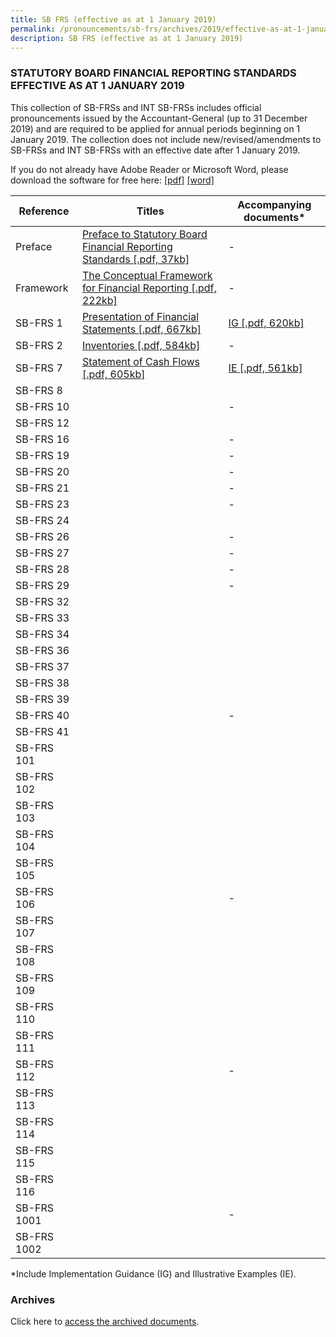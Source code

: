 ```yaml
---
title: SB FRS (effective as at 1 January 2019)
permalink: /pronouncements/sb-frs/archives/2019/effective-as-at-1-january-2019/
description: SB FRS (effective as at 1 January 2019)
---
```

### STATUTORY BOARD FINANCIAL REPORTING STANDARDS EFFECTIVE AS AT 1 JANUARY 2019

  

This collection of SB-FRSs and INT SB-FRSs includes official pronouncements issued by the Accountant-General (up to 31 December 2019) and are required to be applied for annual periods beginning on 1 January 2019. The collection does not include new/revised/amendments to SB-FRSs and INT SB-FRSs with an effective date after 1 January 2019.

If you do not already have Adobe Reader or Microsoft Word, please download the software for free here: [\[pdf\]](http://www.adobe.com/products/acrobat/readstep2.html) [\[word\]](http://www.microsoft.com/downloads/details.aspx?FamilyID=95e24c87-8732-48d5-8689-ab826e7b8fdf&DisplayLang=en)

| Reference | Titles | Accompanying documents\* |
| -------- | -------- | -------- |
| Preface | [Preface to Statutory Board Financial Reporting Standards [.pdf, 37kb]](/files/Docs/Default%20Source/Sb%20Frs/As%20At%201%20Jan%202019/Titles/sb-frs_preface.pdf) | - |
| Framework | [The Conceptual Framework for Financial Reporting [.pdf, 222kb]](/files/Docs/Default%20Source/Sb%20Frs/As%20At%201%20Jan%202019/Titles/sb-frs_framework.pdf) | - |
| SB-FRS 1 | [Presentation of Financial Statements [.pdf, 667kb]](/files/Docs/Default%20Source/Sb%20Frs/As%20At%201%20Jan%202019/Titles/sb-frs_1_(2019).pdf) | [IG [.pdf, 620kb]](/files/Docs/Default%20Source/Sb%20Frs/As%20At%201%20Jan%202019/Accompanying%20Documents/sb-frs_1_ig_(2019).pdf) |
| SB-FRS 2 | [Inventories [.pdf, 584kb]](/files/Docs/Default%20Source/Sb%20Frs/As%20At%201%20Jan%202019/Titles/sb-frs_2_(2019).pdf) | - |
| SB-FRS 7 | [Statement of Cash Flows [.pdf, 605kb]](/files/Docs/Default%20Source/Sb%20Frs/As%20At%201%20Jan%202019/Titles/sb-frs_7_(2019).pdf) | [IE [.pdf, 561kb]](/files/Docs/Default%20Source/Sb%20Frs/As%20At%201%20Jan%202019/Accompanying%20Documents/sb-frs_7_ie_(2019).pdf) |
| SB-FRS 8 |  |  |
| SB-FRS 10 |  | - |
| SB-FRS 12 |  |  |
| SB-FRS 16 |  | - |
| SB-FRS 19 |  | - |
| SB-FRS 20 |  | - |
| SB-FRS 21 |  | - |
| SB-FRS 23 |  | - |
| SB-FRS 24 |  |  |
| SB-FRS 26 |  | - |
| SB-FRS 27 |  | - |
| SB-FRS 28 |  | - |
| SB-FRS 29 |  | - |
| SB-FRS 32 |  |  |
| SB-FRS 33 |  |  |
| SB-FRS 34 |  |  |
| SB-FRS 36 |  |  |
| SB-FRS 37 |  |  |
| SB-FRS 38 |  |  |
| SB-FRS 39 |  |  |
| SB-FRS 40 |  | - |
| SB-FRS 41 |  |  |
| SB-FRS 101 |  |  |
| SB-FRS 102 |  |  |
| SB-FRS 103 |  |  |
| SB-FRS 104 |  |  |
| SB-FRS 105 |  |  |
| SB-FRS 106 |  | - |
| SB-FRS 107 |  |  |
| SB-FRS 108 |  |  |
| SB-FRS 109 |  |  |
| SB-FRS 110 |  |  |
| SB-FRS 111 |  |  |
| SB-FRS 112 |  | - |
| SB-FRS 113 |  |  |
| SB-FRS 114 |  |  |
| SB-FRS 115 |  |  |
| SB-FRS 116 |  |  |
| SB-FRS 1001 |  | - |
| SB-FRS 1002 |  |  |

\*Include Implementation Guidance (IG) and Illustrative Examples (IE).  

### Archives 

Click here to [access the archived documents](/pronouncements/sb-frs/archives/).